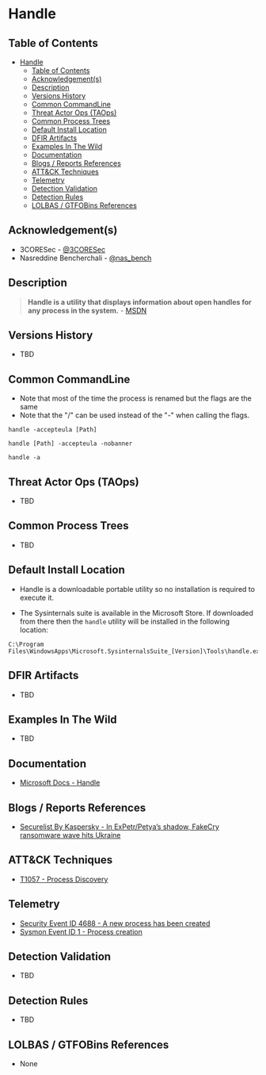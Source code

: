 # Handle

## Table of Contents

- [Handle](#handle)
  - [Table of Contents](#table-of-contents)
  - [Acknowledgement(s)](#acknowledgements)
  - [Description](#description)
  - [Versions History](#versions-history)
  - [Common CommandLine](#common-commandline)
  - [Threat Actor Ops (TAOps)](#threat-actor-ops-taops)
  - [Common Process Trees](#common-process-trees)
  - [Default Install Location](#default-install-location)
  - [DFIR Artifacts](#dfir-artifacts)
  - [Examples In The Wild](#examples-in-the-wild)
  - [Documentation](#documentation)
  - [Blogs / Reports References](#blogs--reports-references)
  - [ATT&CK Techniques](#attck-techniques)
  - [Telemetry](#telemetry)
  - [Detection Validation](#detection-validation)
  - [Detection Rules](#detection-rules)
  - [LOLBAS / GTFOBins References](#lolbas--gtfobins-references)

## Acknowledgement(s)

- 3CORESec - [@3CORESec](https://twitter.com/3CORESec)
- Nasreddine Bencherchali - [@nas_bench](https://twitter.com/nas_bench)

## Description

> **Handle is a utility that displays information about open handles for any process in the system.** - [MSDN](https://docs.microsoft.com/en-us/sysinternals/downloads/handle)

## Versions History

- TBD

## Common CommandLine

- Note that most of the time the process is renamed but the flags are the same
- Note that the "/" can be used instead of the "-" when calling the flags.

```batch
handle -accepteula [Path]

handle [Path] -accepteula -nobanner

handle -a
```

## Threat Actor Ops (TAOps)

- TBD

## Common Process Trees

- TBD

## Default Install Location

- Handle is a downloadable portable utility so no installation is required to execute it.

- The Sysinternals suite is available in the Microsoft Store. If downloaded from there then the `handle` utility will be installed in the following location:

```batch
C:\Program Files\WindowsApps\Microsoft.SysinternalsSuite_[Version]\Tools\handle.exe
```

## DFIR Artifacts

- TBD

## Examples In The Wild

- TBD

## Documentation

- [Microsoft Docs - Handle](https://docs.microsoft.com/en-us/sysinternals/downloads/handle)

## Blogs / Reports References

- [Securelist By Kaspersky - In ExPetr/Petya’s shadow, FakeCry ransomware wave hits Ukraine](https://securelist.com/in-expetrpetyas-shadow-fakecry-ransomware-wave-hits-ukraine/78973/)

## ATT&CK Techniques

- [T1057 - Process Discovery](https://attack.mitre.org/techniques/T1057/)

## Telemetry

- [Security Event ID 4688 - A new process has been created](https://www.ultimatewindowssecurity.com/securitylog/encyclopedia/event.aspx?eventID=4688)
- [Sysmon Event ID 1 - Process creation](https://www.ultimatewindowssecurity.com/securitylog/encyclopedia/event.aspx?eventid=90001)

## Detection Validation

- TBD

## Detection Rules

- TBD

## LOLBAS / GTFOBins References

- None
